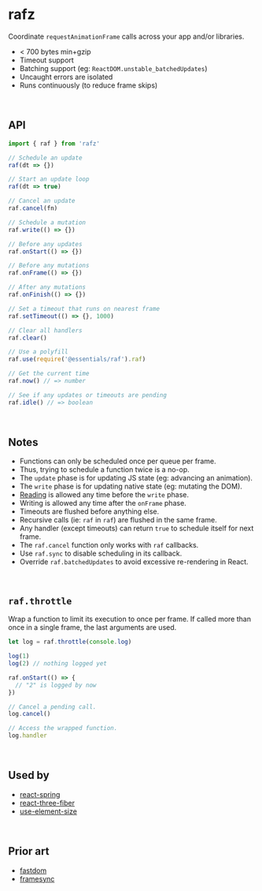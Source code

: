 # rafz

Coordinate `requestAnimationFrame` calls across your app and/or libraries.

* < 700 bytes min+gzip
* Timeout support
* Batching support (eg: `ReactDOM.unstable_batchedUpdates`)
* Uncaught errors are isolated
* Runs continuously (to reduce frame skips)

&nbsp;

## API

```ts
import { raf } from 'rafz'

// Schedule an update
raf(dt => {})

// Start an update loop
raf(dt => true)

// Cancel an update
raf.cancel(fn)

// Schedule a mutation
raf.write(() => {})

// Before any updates
raf.onStart(() => {})

// Before any mutations
raf.onFrame(() => {})

// After any mutations
raf.onFinish(() => {})

// Set a timeout that runs on nearest frame
raf.setTimeout(() => {}, 1000)

// Clear all handlers
raf.clear()

// Use a polyfill
raf.use(require('@essentials/raf').raf)

// Get the current time
raf.now() // => number

// See if any updates or timeouts are pending
raf.idle() // => boolean
```

&nbsp;

## Notes

* Functions can only be scheduled once per queue per frame.
* Thus, trying to schedule a function twice is a no-op.
* The `update` phase is for updating JS state (eg: advancing an animation).
* The `write` phase is for updating native state (eg: mutating the DOM).
* [Reading] is allowed any time before the `write` phase.
* Writing is allowed any time after the `onFrame` phase.
* Timeouts are flushed before anything else.
* Recursive calls (ie: `raf` in `raf`) are flushed in the same frame.
* Any handler (except timeouts) can return `true` to schedule itself for next frame.
* The `raf.cancel` function only works with `raf` callbacks.
* Use `raf.sync` to disable scheduling in its callback.
* Override `raf.batchedUpdates` to avoid excessive re-rendering in React.

[Reading]: https://gist.github.com/paulirish/5d52fb081b3570c81e3a

&nbsp;

## `raf.throttle`

Wrap a function to limit its execution to once per frame. If called more than once
in a single frame, the last arguments are used.

```ts
let log = raf.throttle(console.log)

log(1)
log(2) // nothing logged yet

raf.onStart(() => {
  // "2" is logged by now
})

// Cancel a pending call.
log.cancel()

// Access the wrapped function.
log.handler
```

&nbsp;

## Used by

- [react-spring](https://github.com/pmndrs/react-spring)
- [react-three-fiber](https://github.com/pmndrs/react-three-fiber)
- [use-element-size](https://github.com/alloc/use-element-size)

&nbsp;

## Prior art

- [fastdom](https://github.com/wilsonpage/fastdom)
- [framesync](https://github.com/Popmotion/popmotion/tree/master/packages/framesync)
